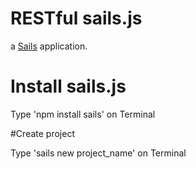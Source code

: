 # RESTful sails.js

a [Sails](http://sailsjs.org) application.

# Install sails.js

Type 'npm install sails' on Terminal

#Create project

Type 'sails new project_name' on Terminal
